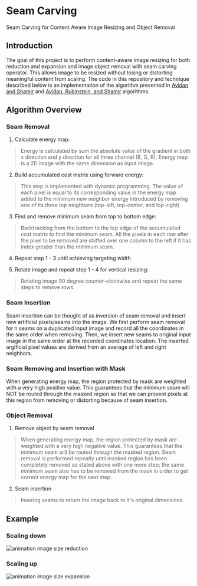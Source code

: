 # Seam Carving
Seam Carving for Content Aware Image Resizing and Object Removal

## Introduction
The goal of this project is to perform content-aware image resizing for both reduction and expansion and image object removal with seam carving operator. This allows image to be resized without losing or distorting meaningful content from scaling. The code in this repository and technique described below is an implementation of the algorithm presented in [Avidan and Shamir](http://graphics.cs.cmu.edu/courses/15-463/2007_fall/hw/proj2/imret.pdf) and [Avidan, Rubinstein, and Shamir](http://www.merl.com/publications/docs/TR2008-064.pdf) algorithms.

## Algorithm Overview
### Seam Removal
1. Calculate energy map: 
>Energy is calculated by sum the absolute value of the gradient in both x direction and y direction for all three channel (B, G, R). Energy map is a 2D image with the same dimension as input image.

2. Build accumulated cost matrix using forward energy: 
>This step is implemented with dynamic programming. The value of each pixel is equal to its corresponding value in the energy map added to the minimum new neighbor energy introduced by removing one of its three top neighbors (top-left, top-center, and top-right)

3. Find and remove minimum seam from top to bottom edge: 
>Backtracking from the bottom to the top edge of the accumulated cost matrix to find the minimum seam. All the pixels in each row after the pixel to be removed are shifted over one column to the left if it has index greater than the minimum seam.

4. Repeat step 1 - 3 until achieving targeting width 

5. Rotate image and repeat step 1 - 4 for vertical resizing: 
>Rotating image 90 degree counter-clockwise and repeat the same steps to remove rows.

### Seam Insertion
Seam insertion can be thought of as inversion of seam removal and insert new artificial pixels/seams into the image. We first perform seam removal for n seams on a duplicated input image and record all the coordinates in the same order when removing. Then, we insert new seams to original input image in the same order at the recorded coordinates location. The inserted argificial pixel values are derived from an average of left and right neighbors.

### Seam Removing and Insertion with Mask
When generating energy map, the region protected by mask are weighted with a very high positive value. This guarantees that the minimum seam will NOT be routed through the masked region so that we can provent pixels at this region from removing or distorting because of seam insertion.

### Object Removal
1. Remove object by seam removal
>When generating energy map, the region protected by mask are weighted with a very high negative value. This guarantees that the minimum seam will be routed through the masked region. Seam removal is performed repeatly until masked region has been completely removed as stated above with one more step; the same minimum seam also has to be removed from the mask in order to get correct energy map for the next step.

2. Seam insertion
>Insering seams to return the image back to it's original dimensions. 

## Example
### Scaling down
![animation image size reduction](https://github.com/vivianhylee/seam-carving/raw/master/example/image05_video.gif)

### Scaling up
![animation image size expansion](seam-carving/example/image7_video.gif)



